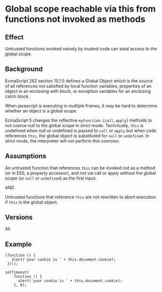 # Global scope reachable via this from functions not invoked as methods #

## Effect ##
Untrusted functions invoked naively by trusted code can steal access to the global scope.


## Background ##
EcmaScript 262 section 10.1.5 defines a Global Object which is the source of all references not satisfied by local function variables, properties of an object in an enclosing with block, or exception variables for an enclosing catch block.

When javascript is executing in multiple frames, it may be hard to determine whether an object is a global scope.

EcmaScript 5 changes the reflective `myFunction.{call,apply`} methods to not coerce null to the global scope in strict mode.  Technically, `this` is undefined when null or undefined is passed to `call` or `apply` but when code references `this`, the global object is substituted for `null` or `undefined`. In strict mode, the interpreter will not perform this coercion.


## Assumptions ##
An untrusted function that references `this` can be invoked not as a method (or in ES5, a property accessor), and not via call or apply without the global scope (or `null` or `undefined`) as the first input.

AND

Untrusted functions that reference `this` are not rewritten to abort execution if `this` is the global object.



## Versions ##
All



## Example ##
```
(function () {
   alert('your cookie is ' + this.document.cookie);
 })();

setTimeout(
    function () {
      alert('your cookie is ' + this.document.cookie);
    }, 0);
```